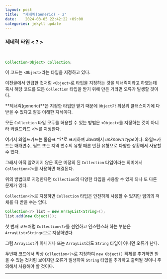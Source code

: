 ```yaml
---
layout: post
title:  "제네릭(Generic) - 2" 
date:    2024-03-05 22:42:22 +09:00
categories: jekyll update
---
```


### 제네릭 타입 < ? >

<br>

```java
Collection<Object> Collection; 
```
이 코드는 ```<Object>```라는 타입을 지정하고 있다.<br>

이전글에서 언급한 것처럼 ```<Object>```로 타입을 지정하는 것을 제너릭이라고 하였는데 혹시 해당 코드를 모든 ```Collection``` 타입을 받기 위해 만든 거라면 오류가 발생할 것이다.<br>

**제너릭(generic)**은 지정한 타입만 받기 때문에 ```Object```가 최상위 클래스이기에 다 받을 수 있다고 잘못 이해한 지식이다.<br>

모든 ```Collection``` 타입 모두를 허용할 수 있는 방법은 ```<Object>```를 지정하는 것이 아니라
와일드카드 ```<?>```를 지정한다.<br> 

여기서 와일드카드는 물음표 *?*로 표시하며 *Java*에서 *unknown type*이다. 와일드카드는 매개변수, 필드 또는 지역 변수의 유형 때론 반환 유형으로 다양한 상황에서 사용할 수 있다.<br>        

그래서 아직 알려지지 않은 혹은 미정의 된 ```Collection``` 타입이라는 의미에서 ```Collection<?>```를 사용하면 해결된다.<br>

위의 방법대로 지정한다면 ```Collection```의 다양한 타입을 사용할 수 있게 되나 또 다른 문제가 있다.<br>

```Collection<?>```로 지정하면 ```Collection``` 타입은 안전하게 사용할 수 있지만 임의의 객체를 다 받을 수는 없다.<br>        

```java
Collection<?> list = new ArrayList<String>();
list.add(new Object()); 
``` 
 
첫 번째 코드처럼 ```Collection<?>```를 선언하고 인스턴스화 하는 부분은 ```ArrayList<String>```으로 지정하였다.<br>

그럼 ```ArrayList```가 아니거나 또는 ```ArrayList```라도 ```String``` 타입이 아니면 오류가 난다.<br>

두번째 코드에서 막상 ```Collection<?>```로 지정하여 ```new Object()``` 객체를 추가하면 받을 수 있는 것처럼 보이지만 오류가 발생하여 ```String``` 타입을 추가하고 출력될 것이니 주의해서 사용해야 할 것이다.<br>        


---------------------------------------







[jekyll-docs]: https://jekyllrb.com/docs/home
[jekyll-gh]:   https://github.com/jekyll/jekyll
[jekyll-talk]: https://talk.jekyllrb.com/